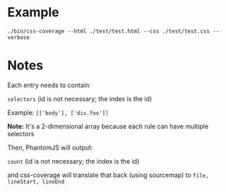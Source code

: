 # Example

`./bin/css-coverage --html ./test/test.html --css ./test/test.css --verbose`

# Notes

Each entry needs to contain:

`selectors` (id is not necessary; the index is the id)

Example: `[['body'], ['div.foo']]`

**Note:** It's a 2-dimensional array because each rule can have multiple selectors

Then, PhantomJS will output:

`count` (id is not necessary; the index is the id)

and css-coverage will translate that back (using sourcemap) to `file, lineStart, lineEnd`
